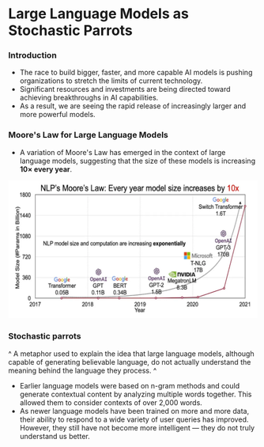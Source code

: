 # Large Language Models as Stochastic Parrots

### Introduction

- The race to build bigger, faster, and more capable AI models is pushing organizations to stretch the limits of current technology.
- Significant resources and investments are being directed toward achieving breakthroughs in AI capabilities.
- As a result, we are seeing the rapid release of increasingly larger and more powerful models.

### Moore's Law for Large Language Models

- A variation of Moore's Law has emerged in the context of large language models, suggesting that the size of these models is increasing **10× every year**.

![Moore's law for large language models](image.png)


### Stochastic parrots

^ A metaphor used to explain the idea that large language models, although capable of generating believable language, do not actually understand the meaning behind the language they process. ^

- Earlier language models were based on n-gram methods and could generate contextual content by analyzing multiple words together. This allowed them to consider contexts of over 2,000 words.
- As newer language models have been trained on more and more data, their ability to respond to a wide variety of user queries has improved. However, they still have not become more intelligent — they do not truly understand us better.
